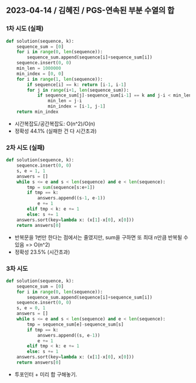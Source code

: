 ## 2023-04-14 / 김혜진 / PGS-연속된 부분 수열의 합

### 1차 시도 (실패)

```python
def solution(sequence, k):
    sequence_sum = [0]
    for i in range(0, len(sequence)):
        sequence_sum.append(sequence[i]+sequence_sum[i])
    sequence.insert(0, 0)
    min_len = 1000000
    min_index = [0, 0]
    for i in range(1, len(sequence)):
        if sequence[i] == k: return [i-1, i-1]
        for j in range(i+1, len(sequence_sum)):
            if sequence_sum[j]-sequence_sum[i-1] == k and j-i < min_len:
                min_len = j-i
                min_index = [i-1, j-1]
    return min_index
```

- 시간복잡도/공간복잡도: O(n^2)/O(n)
- 정확성 44.1% (실패한 건 다 시간초과)

### 2차 시도 (실패)

```python
def solution(sequence, k):
    sequence.insert(0, 0)
    s, e = 1, 1
    answers = []
    while s <= e and s < len(sequence) and e < len(sequence):
        tmp = sum(sequence[s:e+1])
        if tmp == k:
            answers.append((s-1, e-1))
            e += 1
        elif tmp < k: e += 1
        else: s += 1
    answers.sort(key=lambda x: (x[1]-x[0], x[0]))
    return answers[0]
```

- 반복문을 1번만 한다는 점에서는 줄였지만, sum을 구하면 또 최대 n만큼 반복될 수 있음 => O(n^2)
- 정확성 23.5% (시간초과)

### 3차 시도

```python
def solution(sequence, k):
    sequence_sum = [0]
    for i in range(0, len(sequence)):
        sequence_sum.append(sequence[i]+sequence_sum[i])
    sequence.insert(0, 0)
    s, e = 0, 1
    answers = []
    while s <= e and s < len(sequence) and e < len(sequence):
        tmp = sequence_sum[e]-sequence_sum[s]
        if tmp == k:
            answers.append((s, e-1))
            e += 1
        elif tmp < k: e += 1
        else: s += 1
    answers.sort(key=lambda x: (x[1]-x[0], x[0]))
    return answers[0]
```

- 투포인터 + 미리 합 구해놓기.
